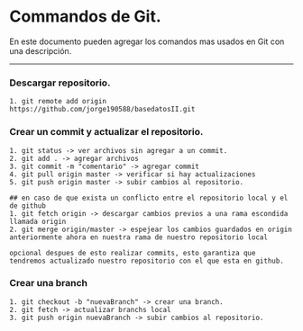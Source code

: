 Commandos de Git.
===================


En este documento pueden agregar los comandos mas usados en Git con una descripción.

----------

### Descargar repositorio.

```
1. git remote add origin https://github.com/jorge190588/basedatosII.git
```

### Crear un commit y actualizar el repositorio.

```
1. git status -> ver archivos sin agregar a un commit.
2. git add . -> agregar archivos
3. git commit -m "comentario" -> agregar commit
4. git pull origin master -> verificar si hay actualizaciones
5. git push origin master -> subir cambios al repositorio.

## en caso de que exista un conflicto entre el repositorio local y el de github
1. git fetch origin -> descargar cambios previos a una rama escondida llamada origin
2. git merge origin/master -> espejear los cambios guardados en origin anteriormente ahora en nuestra rama de nuestro repositorio local

opcional despues de esto realizar commits, esto garantiza que tendremos actualizado nuestro repositorio con el que esta en github.
```

### Crear una branch

```
1. git checkout -b "nuevaBranch" -> crear una branch.
2. git fetch -> actualizar branchs local
3. git push origin nuevaBranch -> subir cambios al repositorio.
```
